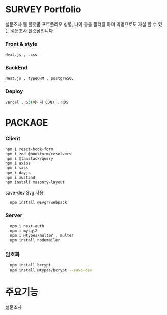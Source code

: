 # SURVEY Portfolio

설문조사 웹 플랫폼 포트폴리오
성별, 나이 등을 필터링 하며 익명으로도 개설 할 수 있는 설문조사 플랫폼입니다.

### Front & style

```bash
Next.js , scss
```

### BackEnd

```bash
Nest.js , typeORM , postgreSQL
```

### Deploy

```bash
vercel , S3(이미지 CDN) , RDS
```

# PACKAGE

### Client

```bash
npm i react-hook-form
npm i zod @hookform/resolvers
npm i @tanstack/query
npm i axios
npm i sass
npm i dayjs
npm i zustand
npm install masonry-layout
```

save-dev Svg 사용

```bash
  npm install @svgr/webpack
```

### Server

```bash
  npm i next-auth
  npm i mysql2
  npm i @types/multer , multer
  npm install nodemailer
```

### 암호화

```bash
  npm install bcrypt
  npm install @types/bcrypt --save-dev
```

# 주요기능

설문조사
